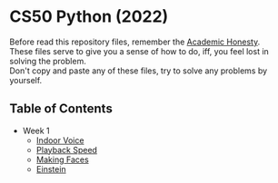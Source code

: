 # CS50 Python (2022)

Before read this repository files, remember the [Academic Honesty](https://cs50.harvard.edu/x/honesty/).
<br/>
These files serve to give you a sense of how to do, iff, you feel lost in solving the problem.
<br/>
Don't copy and paste any of these files, try to solve any problems by yourself.

## Table of Contents
  * Week 1
    * [Indoor Voice](./week1/indoor/indoor.py)
    * [Playback Speed](./week1/playback/playback.py)
    * [Making Faces](./week1/faces/faces.py)
    * [Einstein](./week1/einstein/einstein.py)

